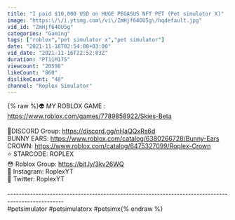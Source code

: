 ```yaml
---
title: "I paid $10,000 USD on HUGE PEGASUS NFT PET (Pet simulator X)"
image: "https:\/\/i.ytimg.com\/vi\/ZmHjf64OU5g\/hqdefault.jpg"
vid_id: "ZmHjf64OU5g"
categories: "Gaming"
tags: ["roblox","pet simulator x","pet simulator"]
date: "2021-11-18T02:54:08+03:00"
vid_date: "2021-11-16T22:52:03Z"
duration: "PT11M17S"
viewcount: "20598"
likeCount: "860"
dislikeCount: "48"
channel: "Roplex Simulator"
---
```

{% raw %}👽 MY ROBLOX GAME : <a rel="nofollow" target="blank" href="https://www.roblox.com/games/7789858922/Skies-Beta">https://www.roblox.com/games/7789858922/Skies-Beta</a><br /><br />🦊DISCORD Group: <a rel="nofollow" target="blank" href="https://discord.gg/nHaQQxRs6d">https://discord.gg/nHaQQxRs6d</a><br />BUNNY EARS: <a rel="nofollow" target="blank" href="https://www.roblox.com/catalog/6380266728/Bunny-Ears">https://www.roblox.com/catalog/6380266728/Bunny-Ears</a><br />CROWN: <a rel="nofollow" target="blank" href="https://www.roblox.com/catalog/6475327099/Roplex-Crown">https://www.roblox.com/catalog/6475327099/Roplex-Crown</a><br />⭐ STARCODE: ROPLEX<br />😳 Roblox Group: <a rel="nofollow" target="blank" href="https://bit.ly/3kv26WQ">https://bit.ly/3kv26WQ</a><br />📸 Instagram: RoplexYT<br />🐥 Twitter: RoplexYT <br /><br />--------------------------------------------------------------------------------------------------<br />#petsimulator #petsimulatorx #petsimx{% endraw %}

